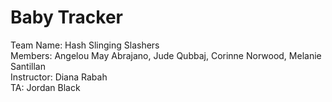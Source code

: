 # Baby Tracker

Team Name: Hash Slinging Slashers <br />
Members: Angelou May Abrajano, Jude Qubbaj, Corinne Norwood, Melanie Santillan <br />
Instructor: Diana Rabah <br />
TA: Jordan Black
